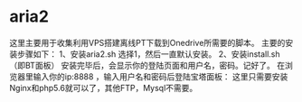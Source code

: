 # aria2
这里主要用于收集利用VPS搭建离线PT下载到Onedrive所需要的脚本。
主要的安装步骤如下：
1、安装aria2.sh
选择1，然后一直默认安装。
2、安装install.sh （即BT面板）
安装完毕后，会显示你的登陆页面和用户名，密码。记好了。
在浏览器里输入你的ip:8888 ，输入用户名和密码后登陆宝塔面板：
这里只需要安装Nginx和php5.6就可以了，其他FTP，Mysql不需要。

